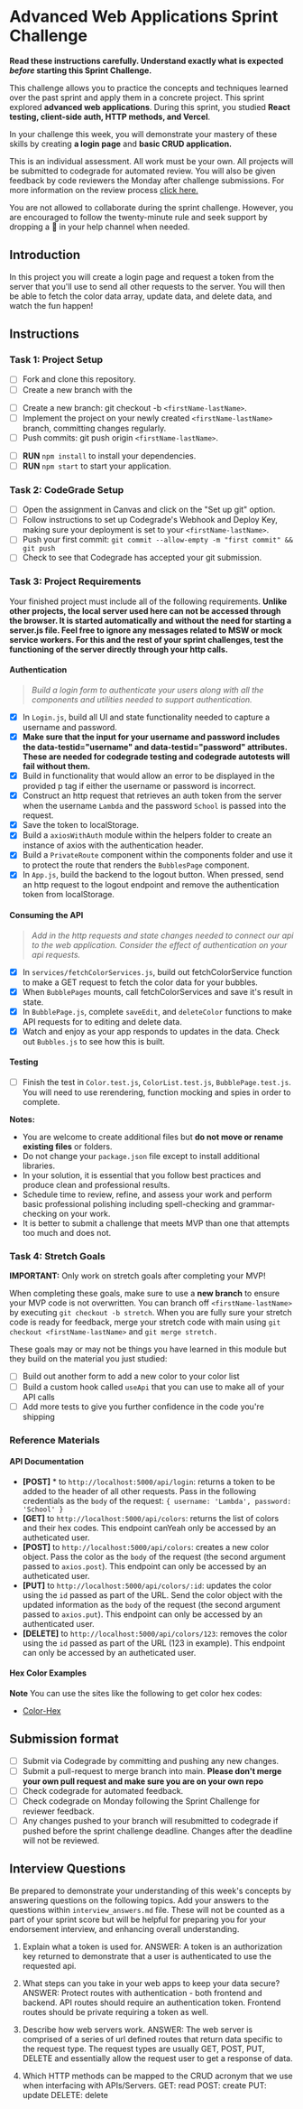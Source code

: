 # Advanced Web Applications Sprint Challenge

**Read these instructions carefully. Understand exactly what is expected _before_ starting this Sprint Challenge.**

This challenge allows you to practice the concepts and techniques learned over the past sprint and apply them in a concrete project. This sprint explored **advanced web applications**. During this sprint, you studied **React testing, client-side auth, HTTP methods, and Vercel**.

In your challenge this week, you will demonstrate your mastery of these skills by creating **a login page** and **basic CRUD application.**

This is an individual assessment. All work must be your own. All projects will be submitted to codegrade for automated review. You will also be given feedback by code reviewers the Monday after challenge submissions. For more information on the review process [click here.](https://www.notion.so/lambdaschool/How-to-View-Feedback-in-CodeGrade-c5147cee220c4044a25de28bcb6bb54a)

You are not allowed to collaborate during the sprint challenge. However, you are encouraged to follow the twenty-minute rule and seek support by dropping a :wave: in your help channel when needed.

## Introduction

In this project you will create a login page and request a token from the server that you'll use to send all other requests to the server. You will then be able to fetch the color data array, update data, and delete data, and watch the fun happen!

## Instructions

### Task 1: Project Setup

* [ ] Fork and clone this repository.
* [ ] Create a new branch with the 
- [ ] Create a new branch: git checkout -b `<firstName-lastName>`.
- [ ] Implement the project on your newly created `<firstName-lastName>` branch, committing changes regularly.
- [ ] Push commits: git push origin `<firstName-lastName>`.
* [ ] **RUN** `npm install` to install your dependencies.
* [ ] **RUN** `npm start` to start your application.

### Task 2: CodeGrade Setup

* [ ] Open the assignment in Canvas and click on the "Set up git" option.
* [ ] Follow instructions to set up Codegrade's Webhook and Deploy Key, making sure your deployment is set to your `<firstName-lastName>`.
* [ ] Push your first commit: `git commit --allow-empty -m "first commit" && git push`
* [ ] Check to see that Codegrade has accepted your git submission.

### Task 3: Project Requirements

Your finished project must include all of the following requirements. **Unlike other projects, the local server used here can not be accessed through the browser. It is started automatically and without the need for starting a server.js file. Feel free to ignore any messages related to MSW or mock service workers. For this and the rest of your sprint challenges, test the functioning of the server directly through your http calls.**

#### Authentication
> *Build a login form to authenticate your users along with all the components and utilities needed to support authentication.*

* [X] In `Login.js`, build all UI and state functionality needed to capture a username and password.
* [X] **Make sure that the input for your username and password includes the data-testid="username" and data-testid="password" attributes. These are needed for codegrade testing and codegrade autotests will fail without them.**
* [X] Build in functionality that would allow an error to be displayed in the provided p tag if either the username or password is incorrect.
* [X] Construct an http request that retrieves an auth token from the server when the username `Lambda` and the password `School` is passed into the request.
* [X] Save the token to localStorage.
* [X] Build a `axiosWithAuth` module within the helpers folder to create an instance of axios with the authentication header.
* [X] Build a `PrivateRoute` component within the components folder and use it to protect the route that renders the `BubblesPage` component.
* [X] In `App.js`, build the backend to the logout button. When pressed, send an http request to the logout endpoint and remove the authentication token from localStorage.

#### Consuming the API
> *Add in the http requests and state changes needed to connect our api to the web application. Consider the effect of authentication on your api requests.*

* [X] In `services/fetchColorServices.js`, build out fetchColorService function to make a GET request to fetch the color data for your bubbles.
* [X] When `BubblePages` mounts, call fetchColorServices and save it's result in state.
* [X] In `BubblePage.js`, complete `saveEdit`, and `deleteColor` functions to make API requests for to editing and delete data.
* [X] Watch and enjoy as your app responds to updates in the data. Check out `Bubbles.js` to see how this is built.

#### Testing
* [ ] Finish the test in `Color.test.js`, `ColorList.test.js`, `BubblePage.test.js`. You will need to use rerendering, function mocking and spies in order to complete.

**Notes:**
* You are welcome to create additional files but **do not move or rename existing files** or folders.
* Do not change your `package.json` file except to install additional libraries.
* In your solution, it is essential that you follow best practices and produce clean and professional results.
* Schedule time to review, refine, and assess your work and perform basic professional polishing including spell-checking and grammar-checking on your work.
* It is better to submit a challenge that meets MVP than one that attempts too much and does not.

### Task 4: Stretch Goals

**IMPORTANT:** Only work on stretch goals after completing your MVP!

When completing these goals, make sure to use a **new branch** to ensure your MVP code is not overwritten. You can branch off `<firstName-lastName>` by executing `git checkout -b stretch`. When you are fully sure your stretch code is ready for feedback, merge your stretch code with main using `git checkout <firstName-lastName>` and `git merge stretch.`

These goals may or may not be things you have learned in this module but they build on the material you just studied:

* [ ] Build out another form to add a new color to your color list
* [ ] Build a custom hook called `useApi` that you can use to make all of your API calls
* [ ] Add more tests to give you further confidence in the code you're shipping

### Reference Materials

#### API Documentation
* **[POST]** * to `http://localhost:5000/api/login`: returns a token to be added to the header of all other requests. Pass in the following credentials as the `body` of the request: `{ username: 'Lambda', password: 'School' }`
* **[GET]** to `http://localhost:5000/api/colors`: returns the list of colors and their hex codes. This endpoint canYeah only be accessed by an autheticated user.
* **[POST]** to `http://localhost:5000/api/colors`: creates a new color object. Pass the color as the `body` of the request (the second argument passed to `axios.post`). This endpoint can only be accessed by an autheticated user.
* **[PUT]** to `http://localhost:5000/api/colors/:id`: updates the color using the `id` passed as part of the URL. Send the color object with the updated information as the `body` of the request (the second argument passed to `axios.put`). This endpoint can only be accessed by an authenticated user.
* **[DELETE]** to `http://localhost:5000/api/colors/123`: removes the color using the `id` passed as part of the URL (123 in example). This endpoint can only be accessed by an autheticated user.

#### Hex Color Examples
**Note** You can use the sites like the following to get color hex codes:
* [Color-Hex](https://www.color-hex.com/)

## Submission format

* [ ] Submit via Codegrade by committing and pushing any new changes.
* [ ] Submit a pull-request to merge <firstName-lastName> branch into main. **Please don't merge your own pull request and make sure you are on your own repo**
* [ ] Check codegrade for automated feedback.
* [ ] Check codegrade on Monday following the Sprint Challenge for reviewer feedback.
* [ ] Any changes pushed to your <firstName-lastName> branch will resubmitted to codegrade if pushed before the sprint challenge deadline. Changes after the deadline will not be reviewed.

## Interview Questions

Be prepared to demonstrate your understanding of this week's concepts by answering questions on the following topics. Add your answers to the questions within `interview_answers.md` file. These will not be counted as a part of your sprint score but will be helpful for preparing you for your endorsement interview, and enhancing overall understanding.

1. Explain what a token is used for.
  ANSWER: A token is an authorization key returned to demonstrate that a user is authenticated to use the requested api. 
2. What steps can you take in your web apps to keep your data secure?
  ANSWER: Protect routes with authentication - both frontend and backend. API routes should require an authentication token. Frontend routes should be private requiring a token as well.

3. Describe how web servers work.
ANSWER: The web server is comprised of a series of url defined routes that return data specific to the request type. The request types are usually GET, POST, PUT, DELETE and essentially allow the request user to get a response of data.

4. Which HTTP methods can be mapped to the CRUD acronym that we use when interfacing with APIs/Servers.
GET: read
POST: create
PUT: update
DELETE: delete
